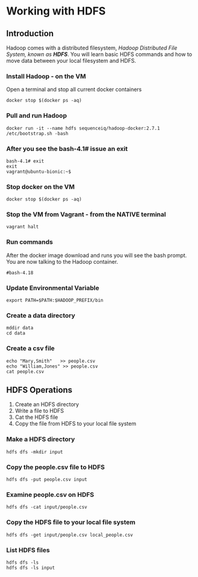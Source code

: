 # Working with HDFS

## Introduction

Hadoop comes with a distributed filesystem,  _Hadoop Distributed File System, known as **HDFS**_.  You will learn basic HDFS commands and how to move data between your local filesystem and HDFS.

### Install Hadoop - on the VM

Open a terminal and stop all current docker containers

```text
docker stop $(docker ps -aq)
```

### Pull and run Hadoop

```text
docker run -it --name hdfs sequenceiq/hadoop-docker:2.7.1 /etc/bootstrap.sh -bash
```

### After you see the bash-4.1\# issue an exit

```text
bash-4.1# exit
exit
vagrant@ubuntu-bionic:~$
```

### Stop docker on the VM

```text
docker stop $(docker ps -aq)
```

### Stop the VM from Vagrant - from the NATIVE terminal

```text
vagrant halt
```

### Run commands

After the docker image download and runs you will see  the bash prompt. You are now talking to the Hadoop container.

```text
#bash-4.18
```

### Update Environmental Variable

```text
export PATH=$PATH:$HADOOP_PREFIX/bin 
```

### Create a data directory

```text
mddir data
cd data
```

### Create a csv file

```text
echo "Mary,Smith"   >> people.csv
echo "William,Jones" >> people.csv
cat people.csv
```

## HDFS Operations

1. Create an HDFS directory
2. Write a file to HDFS
3. Cat the HDFS file
4. Copy the file from HDFS to your local file system

### Make a HDFS directory

```text
hdfs dfs -mkdir input
```

### Copy the people.csv file to HDFS

```text
hdfs dfs -put people.csv input
```

### Examine people.csv on HDFS

```text
hdfs dfs -cat input/people.csv
```

### Copy the HDFS file to your local file system

```text
hdfs dfs -get input/people.csv local_people.csv
```

### List HDFS files

```text
hdfs dfs -ls
hdfs dfs -ls input
```

#### 

